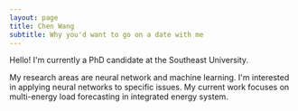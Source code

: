 ```yaml
---
layout: page
title: Chen Wang
subtitle: Why you'd want to go on a date with me
---
```


Hello! I'm currently a PhD candidate at the Southeast University.

My research areas are neural network and machine learning. I'm interested in applying neural networks to specific issues. My current work focuses on multi-energy load forecasting in integrated energy system. 

